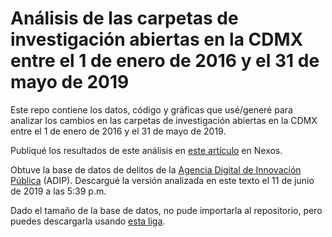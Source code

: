 # Análisis de las carpetas de investigación abiertas en la CDMX entre el 1 de enero de 2016 y el 31 de mayo de 2019 

Este repo contiene los datos, código y gráficas que usé/generé para analizar los cambios en las carpetas de investigación abiertas en la CDMX entre el 1 de enero de 2016 y el 31 de mayo de 2019.

Publiqué los resultados de este análisis en [este artículo](https://datos.nexos.com.mx/?p=882) en Nexos. 

Obtuve la base de datos de delitos de la [Agencia Digital de Innovación Pública](https://datos.cdmx.gob.mx/explore/dataset/carpetas-de-investigacion-pgj-cdmx/custom/) (ADIP). Descargué la versión analizada en este texto el 11 de junio de 2019 a las 5:39 p.m.

Dado el tamaño de la base de datos, no pude importarla al repositorio, pero puedes descargarla usando [esta liga](https://drive.google.com/drive/folders/136SlSjPXzq8m8QGPYb9DGx17YY34-UdW?usp=sharing).





